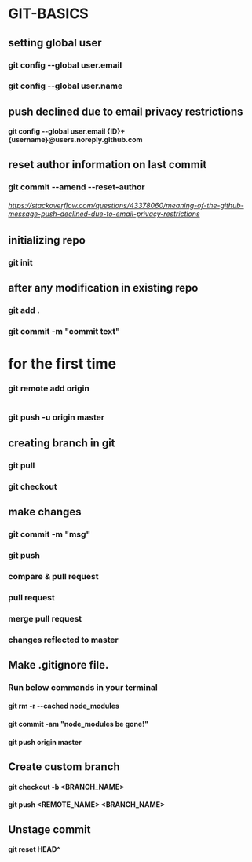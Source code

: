 # GIT-BASICS


## setting global user
### git config --global user.email
### git config --global user.name

## push declined due to email privacy restrictions
#### git config --global user.email {ID}+{username}@users.noreply.github.com
## reset author information on last commit
### git commit --amend --reset-author
###### https://stackoverflow.com/questions/43378060/meaning-of-the-github-message-push-declined-due-to-email-privacy-restrictions
## initializing repo
### git init

## after any modification in existing repo
### git add .
### git commit -m "commit text"

# for the first time
### git remote add origin <link> 

#
### git push -u origin master

## creating branch in git
### git pull
### git checkout <branch name>
## make changes 
### git commit -m "msg"
### git push 

### compare & pull request
### pull request
### merge pull request
### changes reflected to master


## Make .gitignore file.
### Run below commands in your terminal
#### git rm -r --cached node_modules
#### git commit -am "node_modules be gone!"
#### git push origin master

## Create custom branch
#### git checkout -b <BRANCH_NAME>
#### git push <REMOTE_NAME> <BRANCH_NAME>


## Unstage commit
#### git reset HEAD^
